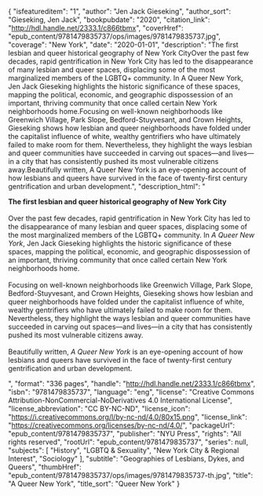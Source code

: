 {
  "isfeatureditem": "1",
  "author": "Jen Jack Gieseking",
  "author_sort": "Gieseking, Jen Jack",
  "bookpubdate": "2020",
  "citation_link": "http://hdl.handle.net/2333.1/c866tbmx",
  "coverHref": "epub_content/9781479835737/ops/images/9781479835737.jpg",
  "coverage": "New York",
  "date": "2020-01-01",
  "description": "The first lesbian and queer historical geography of New York CityOver the past few decades, rapid gentrification in New York City has led to the disappearance of many lesbian and queer spaces, displacing some of the most marginalized members of the LGBTQ+ community. In A Queer New York, Jen Jack Gieseking highlights the historic significance of these spaces, mapping the political, economic, and geographic dispossession of an important, thriving community that once called certain New York neighborhoods home.Focusing on well-known neighborhoods like Greenwich Village, Park Slope, Bedford-Stuyvesant, and Crown Heights, Gieseking shows how lesbian and queer neighborhoods have folded under the capitalist influence of white, wealthy gentrifiers who have ultimately failed to make room for them. Nevertheless, they highlight the ways lesbian and queer communities have succeeded in carving out spaces—and lives—in a city that has consistently pushed its most vulnerable citizens away.Beautifully written, A Queer New York is an eye-opening account of how lesbians and queers have survived in the face of twenty-first century gentrification and urban development.",
  "description_html": "<p><b>The first lesbian and queer historical geography of New York City</b><br><br>Over the past few decades, rapid gentrification in New York City has led to the disappearance of many lesbian and queer spaces, displacing some of the most marginalized members of the LGBTQ+ community. In <i>A Queer New York</i>, Jen Jack Gieseking highlights the historic significance of these spaces, mapping the political, economic, and geographic dispossession of an important, thriving community that once called certain New York neighborhoods home.<br><br>Focusing on well-known neighborhoods like Greenwich Village, Park Slope, Bedford-Stuyvesant, and Crown Heights, Gieseking shows how lesbian and queer neighborhoods have folded under the capitalist influence of white, wealthy gentrifiers who have ultimately failed to make room for them. Nevertheless, they highlight the ways lesbian and queer communities have succeeded in carving out spaces—and lives—in a city that has consistently pushed its most vulnerable citizens away.<br><br>Beautifully written, <i>A Queer New York </i>is an eye-opening account of how lesbians and queers have survived in the face of twenty-first century gentrification and urban development.</p>",
  "format": "336 pages",
  "handle": "http://hdl.handle.net/2333.1/c866tbmx",
  "isbn": "9781479835737",
  "language": "eng",
  "license": "Creative Commons Attribution-NonCommercial-NoDerivatives 4.0 International License",
  "license_abbreviation": "CC BY-NC-ND",
  "license_icon": "https://i.creativecommons.org/l/by-nc-nd/4.0/80x15.png",
  "license_link": "https://creativecommons.org/licenses/by-nc-nd/4.0/",
  "packageUrl": "epub_content/9781479835737",
  "publisher": "NYU Press",
  "rights": "All rights reserved",
  "rootUrl": "epub_content/9781479835737",
  "series": null,
  "subjects": [
    "History",
    "LGBTQ & Sexuality",
    "New York City & Regional Interest",
    "Sociology"
  ],
  "subtitle": "Geographies of Lesbians, Dykes, and Queers",
  "thumbHref": "epub_content/9781479835737/ops/images/9781479835737-th.jpg",
  "title": "A Queer New York",
  "title_sort": "Queer New York"
}
